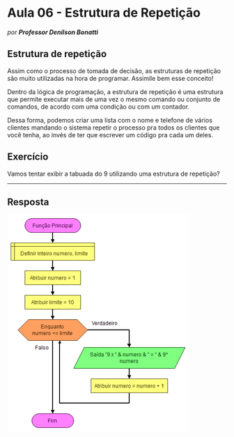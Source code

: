 # Aula 06 - Estrutura de Repetição

_por **Professor Denilson Bonatti**_

## Estrutura de repetição

Assim como o processo de tomada de decisão, as estruturas de repetição são muito utilizadas na hora de programar. Assimile bem esse conceito!

Dentro da lógica de programação, a estrutura de repetição é uma estrutura que permite executar mais de uma vez o mesmo comando ou conjunto de comandos, de acordo com uma condição ou com um contador.

Dessa forma, podemos criar uma lista com o nome e telefone de vários clientes mandando o sistema repetir o processo pra todos os clientes que você tenha, ao invés de ter que escrever um código pra cada um deles.

## Exercício

Vamos tentar exibir a tabuada do 9 utilizando uma estrutura de repetição?

---
## Resposta

![Tabuada do 9](https://github.com/PauloHLeme/Estudos_Bootcamp_DIO_Santander/blob/master/Imagens/tabuada_do_nove.png)
